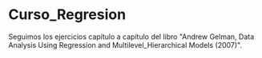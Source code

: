 # Curso_Regresion
Seguimos los ejercicios capítulo a capítulo del libro "Andrew Gelman, Data Analysis Using Regression and Multilevel_Hierarchical Models (2007)".

